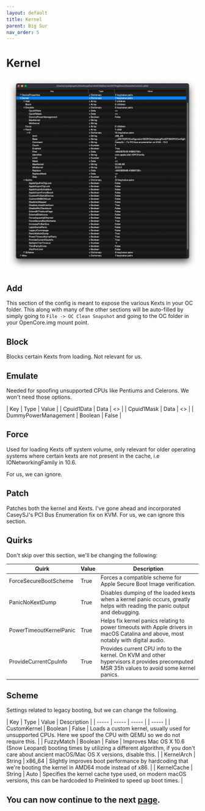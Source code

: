 ```yaml
---
layout: default
title: Kernel
parent: Big Sur
nav_order: 5
---
```


# Kernel

<a href="https://raw.githubusercontent.com/royalgraphx/DarwinKVM/main/docs/assets/OpenCoreKernel.png"><img src="../../../assets/OpenCoreKernel.png" alt=""></a>

## Add

This section of the config is meant to expose the various Kexts in your OC folder. This along with many of the other sections will be auto-filled by simply going to ``File -> OC Clean Snapshot`` and going to the OC folder in your OpenCore.img mount point.

## Block

Blocks certain Kexts from loading. Not relevant for us.

## Emulate

Needed for spoofing unsupported CPUs like Pentiums and Celerons. We won't need those options.

| Key  | Type | Value |
| Cpuid1Data | Data | <> |
| Cpuid1Mask | Data | <> |
| DummyPowerManagement | Boolean | False |

## Force

Used for loading Kexts off system volume, only relevant for older operating systems where certain kexts are not present in the cache, i.e IONetworkingFamily in 10.6.

For us, we can ignore.

## Patch

Patches both the kernel and Kexts. I've gone ahead and incorporated CaseySJ's PCI Bus Enumeration fix on KVM. For us, we can ignore this section.

## Quirks

Don't skip over this section, we'll be changing the following:

| Quirk  | Value | Description | 
| ----- | ----- | ----- |
| ForceSecureBootScheme | True | Forces a compatible scheme for Apple Secure Boot Image verification. |
| PanicNoKextDump | True | Disables dumping of the loaded kexts when a kernel panic occurs, greatly helps with reading the panic output and debugging. |
| PowerTimeoutKernelPanic | True | Helps fix kernel panics relating to power timeouts with Apple drivers in macOS Catalina and above, most notably with digital audio. |
| ProvideCurrentCpuInfo | True | Provides current CPU info to the kernel. On KVM and other hypervisors it provides precomputed MSR 35h values to avoid some kernel panics. |

## Scheme

Settings related to legacy booting, but we can change the following.

| Key  | Type | Value | Description | 
| ----- | ----- | ----- | | ----- |
| CustomKernel | Boolean | False | Loads a custom kernel, usually used for unsupported CPUs. Here we spoof the CPU with QEMU so we do not require this. |
| FuzzyMatch | Boolean | False | Improves Mac OS X 10.6 (Snow Leopard) booting times by utilizing a different algorithm, if you don't care about ancient macOS/Mac OS X versions, disable this. |
| KernelArch | String | x86_64 | Slightly improves boot performance by hardcoding that we're booting the kernel in AMD64 mode instead of x86. |
| KernelCache | String | Auto | Specifies the kernel cache type used, on modern macOS versions, this can be hardcoded to Prelinked to speed up boot times. |

## You can now continue to the next <a href="../05-Misc">page</a>.
